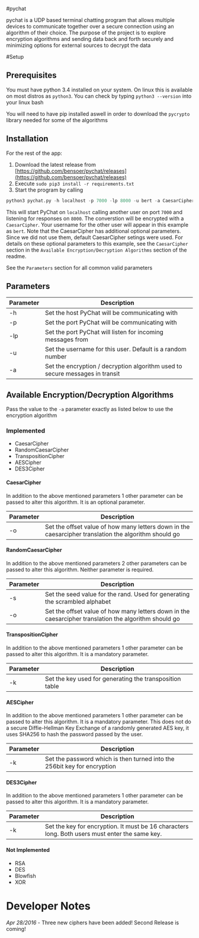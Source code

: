 #pychat

pychat is a UDP based terminal chatting program that allows multiple devices to communicate together over a secure
connection using an algorithm of their choice. The purpose of the project is to explore encryption algorithms and
sending data back and forth securely and minimizing options for external sources to decrypt the data

#Setup

## Prerequisites
You must have python 3.4 installed on your system. On linux this is available on most distros as `python3`. You can check by typing
`python3 --version` into your linux bash

You will need to have pip installed aswell in order to download the `pycrypto` library needed for some of the algorithms

## Installation

For the rest of the app:
 1. Download the latest release from [https://github.com/bensoer/pychat/releases](https://github.com/bensoer/pychat/releases)
 2. Execute `sudo pip3 install -r requirements.txt`
 3. Start the program by calling
```python
python3 pychat.py -h localhost -p 7000 -lp 8000 -u bert -a CaesarCipher
```
This will start PyChat on `localhost` calling another user on port `7000` and listening for responses on `8000`. The converstion
will be encrypted with a `CaesarCipher`. Your username for the other user will appear in this example as `bert`. Note that
the CaesarCipher has additional optional parameters. Since we did not use them, default CaesarCipher setings were used. For details
on these optional parameters to this example, see the `CaesarCipher` section in the `Available Encryption/Decryption Algorithms` 
section of the readme.

See the `Parameters` section for all common valid parameters

## Parameters
|Parameter | Description|
|----------|------------|
| -h | Set the host PyChat will be communicating with |
| -p | Set the port PyChat will be communicating with |
| -lp | Set the port PyChat will listen for incoming messages from |
| -u | Set the username for this user. Default is a random number |
| -a | Set the encryption / decryption algorithm used to secure messages in transit |

## Available Encryption/Decryption Algorithms
Pass the value to the `-a` parameter exactly as listed below to use the encryption algorithm

### Implemented
* CaesarCipher
* RandomCaesarCipher
* TranspositionCipher
* AESCipher
* DES3Cipher

#### CaesarCipher
In addition to the above mentioned parameters 1 other parameter can be passed to alter this algorithm. It is an optional parameter.

|Parameter | Description|
|----------|------------|
| -o | Set the offset value of how many letters down in the caesarcipher translation the algorithm should go|

#### RandomCaesarCipher
In addition to the above mentioned parameters 2 other parameters can be passed to alter this algorithm. Neither parameter is required.

|Parameter | Description|
|----------|------------|
| -s | Set the seed value for the rand. Used for generating the scrambled alphabet|
| -o | Set the offset value of how many letters down in the caesarcipher translation the algorithm should go|

#### TranspositionCipher
In addition to the above mentioned parameters 1 other parameter can be passed to alter this algorithm. It is a mandatory parameter.

|Parameter | Description|
|----------|------------|
| -k | Set the key used for generating the transposition table|

#### AESCipher
In addition to the above mentioned parameters 1 other parameter can be passed to alter this algorithm. It is a mandatory parameter.
This does not do a secure Diffie-Hellman Key Exchange of a randomly generated AES key, it uses SHA256 to hash the password passed by the user.

|Parameter | Description|
|----------|------------|
| -k | Set the password which is then turned into the 256bit key for encryption|

#### DES3Cipher
In addition to the above mentioned parameters 1 other parameter can be passed to alter this algorithm. It is a mandatory parameter.

|Parameter | Description|
|----------|------------|
| -k | Set the key for encryption. It must be 16 characters long. Both users must enter the same key.|

#### Not Implemented
* RSA
* DES
* Blowfish
* XOR

# Developer Notes
_Apr 28/2016_ - Three new ciphers have been added! Second Release is coming!
